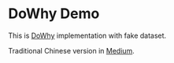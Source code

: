 # DoWhy Demo


This is [DoWhy](https://github.com/py-why/dowhy/tree/main) implementation with fake dataset. 

Traditional Chinese version in 
[Medium](https://medium.com/%E9%9A%A8%E7%AD%86%E8%B6%A3%E4%BA%8B/%E5%9B%A0%E6%9E%9C%E6%8E%A8%E6%96%B7%E6%A1%86%E6%9E%B6-dowhy-a62a4041e30f).


